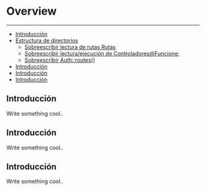 # Overview

---

- [Introducción](#section-1)
- [Estructura de directorios](#section-2)
    - [Sobreescribir lectura de rutas Rutas](#section-2-1)
    - [Sobreescribir lectura/ejecución de Controladores@Funcione](#section-2-2);
    - [Sobreescribir Auth::routes()](#section-2-3)
- [Introducción](#section-3)
- [Introducción](#section-4)
- [Introducción](#section-5)

<a name="section-1"></a>

## Introducción

Write something cool.. 

<a name="section-2"></a>

## Introducción

Write something cool.. 

<a name="section-2-1"></a>

## Introducción

Write something cool.. 
